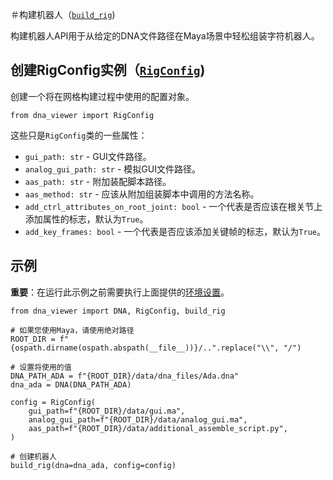 ＃构建机器人（[`build_rig`](../dna_viewer/api.py#L9))

构建机器人API用于从给定的DNA文件路径在Maya场景中轻松组装字符机器人。

## 创建RigConfig实例（[`RigConfig`](../dna_viewer/builder/config.py#35))
创建一个将在网格构建过程中使用的配置对象。

```
from dna_viewer import RigConfig
```

这些只是`RigConfig`类的一些属性：
- `gui_path: str` - GUI文件路径。
- `analog_gui_path: str` - 模拟GUI文件路径。
- `aas_path: str` - 附加装配脚本路径。
- `aas_method: str` - 应该从附加组装脚本中调用的方法名称。
- `add_ctrl_attributes_on_root_joint: bool` - 一个代表是否应该在根关节上添加属性的标志，默认为`True`。
- `add_key_frames: bool` - 一个代表是否应该添加关键帧的标志，默认为`True`。

## 示例

**重要**：在运行此示例之前需要执行上面提供的[环境设置](dna_viewer_api.md#environment-setup)。

```
from dna_viewer import DNA, RigConfig, build_rig

# 如果您使用Maya，请使用绝对路径
ROOT_DIR = f"{ospath.dirname(ospath.abspath(__file__))}/..".replace("\\", "/")

# 设置将使用的值
DNA_PATH_ADA = f"{ROOT_DIR}/data/dna_files/Ada.dna"
dna_ada = DNA(DNA_PATH_ADA)

config = RigConfig(
    gui_path=f"{ROOT_DIR}/data/gui.ma",
    analog_gui_path=f"{ROOT_DIR}/data/analog_gui.ma",
    aas_path=f"{ROOT_DIR}/data/additional_assemble_script.py",
)

# 创建机器人
build_rig(dna=dna_ada, config=config)
```
